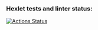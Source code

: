 ### Hexlet tests and linter status:
[![Actions Status](https://github.com/Kerante/frontend-project-lvl2/workflows/hexlet-check/badge.svg)](https://github.com/Kerante/frontend-project-lvl2/actions)